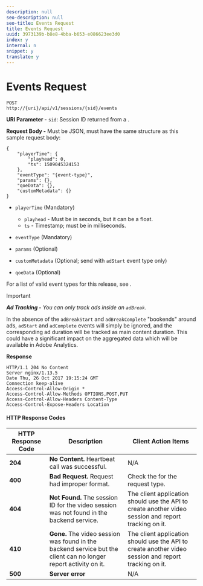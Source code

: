 ```yaml
---
description: null
seo-description: null
seo-title: Events Request
title: Events Request
uuid: 3973139b-b8e8-4bba-b653-e086623ee3d0
index: y
internal: n
snippet: y
translate: y
---
```


# Events Request

```
POST 
http://{uri}/api/v1/sessions/{sid}/events 

```

**URI Parameter -** `sid`: Session ID returned from a [](../../media-collection-api/mc-api-ref/mc-api-sessions-req.md).

**Request Body -** Must be JSON, must have the same structure as this sample request body:

```
{ 
    "playerTime": { 
        "playhead": 0, 
        "ts": 1509045324153 
    }, 
    "eventType": "{event-type}", 
    "params": {}, 
    "qoeData": {}, 
    "customMetadata": {} 
}
```

* `playerTime` (Mandatory)

    * `playhead` - Must be in seconds, but it can be a float.
    * `ts` - Timestamp; must be in milliseconds.

* `eventType` (Mandatory)
* `params` (Optional) 
* `customMetadata` (Optional; send with `adStart` event type only)

* `qoeData` (Optional)

For a list of valid event types for this release, see [](../../media-collection-api/mc-api-ref/mc-api-event-types.md).

>[!IMPORTANT]
>
>***Ad Tracking -** You can only track ads inside an `adBreak`*. 
>
>In the absence of the `adBreakStart` and `adBreakComplete` "bookends" around ads, `adStart` and `adComplete` events will simply be ignored, and the corresponding ad duration will be tracked as main content duration. This could have a significant impact on the aggregated data which will be available in Adobe Analytics.

**Response**

```
HTTP/1.1 204 No Content 
Server nginx/1.13.5 
Date Thu, 26 Oct 2017 19:15:24 GMT 
Connection keep-alive 
Access-Control-Allow-Origin * 
Access-Control-Allow-Methods OPTIONS,POST,PUT 
Access-Control-Allow-Headers Content-Type 
Access-Control-Expose-Headers Location
```

#### HTTP Response Codes
|  HTTP Response Code  | Description  | Client Action Items  |
|---|---|---|
|  **204** | **No Content.** Heartbeat call was successful.  | N/A  |
|  **400** | **Bad Request.** Request had improper format.  | Check the [](../../media-collection-api/mc-api-ref/mc-api-json-validation.md) for the request type.  |
|  **404** | **Not Found.** The session ID for the video session was not found in the backend service.  | The client application should use the [](../../media-collection-api/mc-api-ref/mc-api-sessions-req.md) API to create another video session and report tracking on it.  |
|  **410** | **Gone.** The video session was found in the backend service but the client can no longer report activity on it.  | The client application should use the [](../../media-collection-api/mc-api-ref/mc-api-sessions-req.md) API to create another video session and report tracking on it.  |
|  **500** | **Server error** | N/A  |

